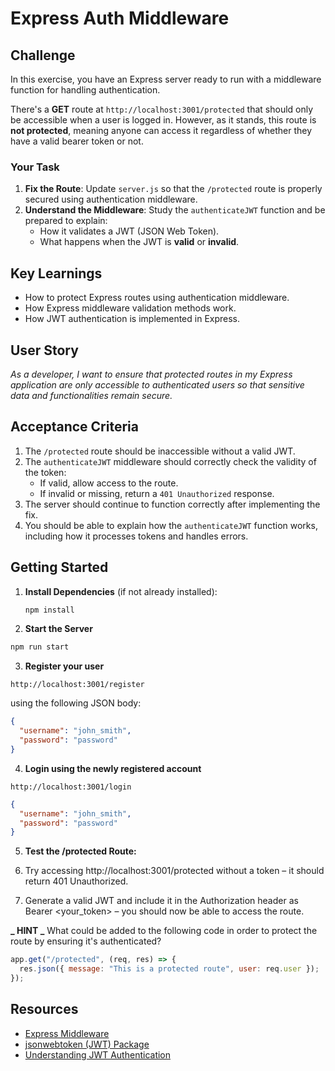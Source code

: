 # Express Auth Middleware

## Challenge

In this exercise, you have an Express server ready to run with a middleware function for handling authentication.

There's a **GET** route at `http://localhost:3001/protected` that should only be accessible when a user is logged in. However, as it stands, this route is **not protected**, meaning anyone can access it regardless of whether they have a valid bearer token or not.

### Your Task

1. **Fix the Route**: Update `server.js` so that the `/protected` route is properly secured using authentication middleware.
2. **Understand the Middleware**: Study the `authenticateJWT` function and be prepared to explain:
   - How it validates a JWT (JSON Web Token).
   - What happens when the JWT is **valid** or **invalid**.

## Key Learnings

- How to protect Express routes using authentication middleware.
- How Express middleware validation methods work.
- How JWT authentication is implemented in Express.

## User Story

_As a developer, I want to ensure that protected routes in my Express application are only accessible to authenticated users so that sensitive data and functionalities remain secure._

## Acceptance Criteria

1. The `/protected` route should be inaccessible without a valid JWT.
2. The `authenticateJWT` middleware should correctly check the validity of the token:
   - If valid, allow access to the route.
   - If invalid or missing, return a `401 Unauthorized` response.
3. The server should continue to function correctly after implementing the fix.
4. You should be able to explain how the `authenticateJWT` function works, including how it processes tokens and handles errors.

## Getting Started

1. **Install Dependencies** (if not already installed):
   ```bash
   npm install
   ```
2. **Start the Server**

```bash
npm run start
```

3. **Register your user**

```postman
http://localhost:3001/register
```

using the following JSON body:

```json
{
  "username": "john_smith",
  "password": "password"
}
```

4. **Login using the newly registered account**

```postman
http://localhost:3001/login
```

```json
{
  "username": "john_smith",
  "password": "password"
}
```

5. **Test the /protected Route:**

1. Try accessing http://localhost:3001/protected without a token – it should return 401 Unauthorized.
1. Generate a valid JWT and include it in the Authorization header as Bearer <your_token> – you should now be able to access the route.

**_ HINT _**
What could be added to the following code in order to protect the route by ensuring it's authenticated?

```javascript
app.get("/protected", (req, res) => {
  res.json({ message: "This is a protected route", user: req.user });
});
```

## Resources

- [Express Middleware](https://expressjs.com/en/guide/writing-middleware.html)
- [jsonwebtoken (JWT) Package](https://www.npmjs.com/package/jsonwebtoken)
- [Understanding JWT Authentication](https://jwt.io/introduction)
